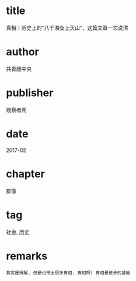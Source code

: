 # title
真相！历史上的“八千湘女上天山”，这篇文章一次说清

# author
共青团中央

# publisher
观察者网

# date
2017-02

# chapter
群像

# tag
社会, 历史

# remarks
`其实是辩解, 但是也带出很多真相. 真相啊! 真相是进步的基础`
